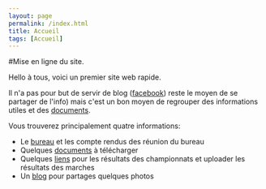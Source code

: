 ```yaml
---
layout: page
permalink: /index.html
title: Accueil
tags: [Accueil]
---
```

#Mise en ligne du site.

Hello à tous, voici un premier site web rapide.

Il n'a pas pour but de servir de blog ([facebook](https://www.facebook.com/groups/322079687873925/)) reste le moyen de se partager de l'info) mais c'est un bon moyen de regrouper des informations utiles et des [documents](/documents).

Vous trouverez principalement quatre informations:

* Le [bureau](/bureau) et les compte rendus des réunion du bureau
* Quelques [documents](/documents) à télécharger
* Quelques [liens](/liens) pour les résultats des championnats et uploader les résultats des marches
* Un [blog](/blog) pour partages quelques photos
